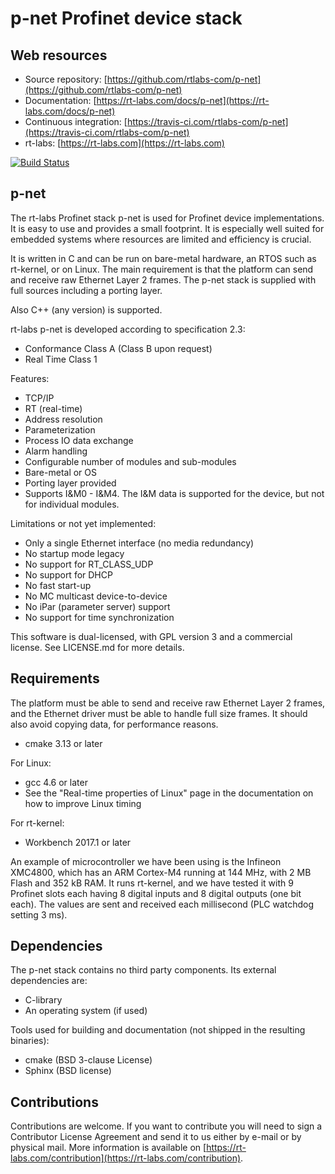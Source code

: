 p-net Profinet device stack
===========================

Web resources
-------------

* Source repository: [https://github.com/rtlabs-com/p-net](https://github.com/rtlabs-com/p-net)
* Documentation: [https://rt-labs.com/docs/p-net](https://rt-labs.com/docs/p-net)
* Continuous integration: [https://travis-ci.com/rtlabs-com/p-net](https://travis-ci.com/rtlabs-com/p-net)
* rt-labs: [https://rt-labs.com](https://rt-labs.com)

[![Build Status](https://travis-ci.com/rtlabs-com/p-net.svg?branch=master)](https://travis-ci.com/rtlabs-com/p-net)

p-net
-----
The rt-labs Profinet stack p-net is used for Profinet device
implementations. It is easy to use and provides a small footprint. It
is especially well suited for embedded systems where resources are
limited and efficiency is crucial.

It is written in C and can be run on bare-metal hardware, an RTOS such as
rt-kernel, or on Linux. The main requirement is that the
platform can send and receive raw Ethernet Layer 2 frames. The
p-net stack is supplied with full sources including a porting
layer.

Also C++ (any version) is supported.

rt-labs p-net is developed according to specification 2.3:

 * Conformance Class A (Class B upon request)
 * Real Time Class 1

Features:

 * TCP/IP
 * RT (real-time)
 * Address resolution
 * Parameterization
 * Process IO data exchange
 * Alarm handling
 * Configurable number of modules and sub-modules
 * Bare-metal or OS
 * Porting layer provided
 * Supports I&M0 - I&M4. The I&M data is supported for the device, but not for individual modules.

Limitations or not yet implemented:

* Only a single Ethernet interface (no media redundancy)
* No startup mode legacy
* No support for RT_CLASS_UDP
* No support for DHCP
* No fast start-up
* No MC multicast device-to-device
* No iPar (parameter server) support
* No support for time synchronization

This software is dual-licensed, with GPL version 3 and a commercial license.
See LICENSE.md for more details.


Requirements
------------
The platform must be able to send and receive raw Ethernet Layer 2 frames,
and the Ethernet driver must be able to handle full size frames. It
should also avoid copying data, for performance reasons.

* cmake 3.13 or later

For Linux:

* gcc 4.6 or later
* See the "Real-time properties of Linux" page in the documentation on how to
  improve Linux timing

For rt-kernel:

* Workbench 2017.1 or later

An example of microcontroller we have been using is the Infineon XMC4800,
which has an ARM Cortex-M4 running at 144 MHz, with 2 MB Flash and 352 kB RAM.
It runs rt-kernel, and we have tested it with 9 Profinet slots each
having 8 digital inputs and 8 digital outputs (one bit each). The values are
sent and received each millisecond (PLC watchdog setting 3 ms).


Dependencies
------------
The p-net stack contains no third party components. Its external dependencies are:

* C-library
* An operating system (if used)

Tools used for building and documentation (not shipped in the resulting binaries):

* cmake (BSD 3-clause License)
* Sphinx (BSD license)


Contributions
--------------
Contributions are welcome. If you want to contribute you will need to
sign a Contributor License Agreement and send it to us either by
e-mail or by physical mail. More information is available
on [https://rt-labs.com/contribution](https://rt-labs.com/contribution).
